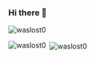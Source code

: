 ### Hi there 👋

<p align="left"> <img src="https://komarev.com/ghpvc/?username=waslost0" alt="waslost0" /> </p>

<p><img align="left" src="https://github-readme-stats.vercel.app/api/top-langs/?username=waslost0&layout=compact&hide=html" alt="waslost0" /></p>

<p>&nbsp;<img align="center" src="https://github-readme-stats.vercel.app/api?username=waslost0&show_icons=true" alt="waslost0" /></p>
